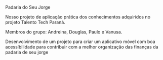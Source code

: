 Padaria do Seu Jorge

Nosso projeto de aplicação prática dos conhecimentos adquiridos no projeto Talento Tech Paraná.

Membros do grupo: Andreina, Douglas, Paulo e Vanusa.

Desenvolvimento de um projeto para criar um aplicativo móvel com boa acessíbilidade para contribuir com a melhor organização das finanças da padaria de seu jorge
